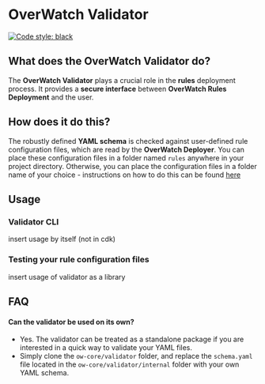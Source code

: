 # OverWatch Validator

[![Code style: black](https://img.shields.io/badge/code%20style-black-000000.svg)](https://github.com/psf/black)

## What does the OverWatch Validator do?
The **OverWatch Validator** plays a crucial role in the **rules** deployment process. It provides a **secure interface** between **OverWatch Rules Deployment** and the user. 

## How does it do this? 
The robustly defined **YAML schema** is checked against user-defined rule configuration files, which are read by the **OverWatch Deployer**. You can place these configuration files in a folder named `rules` anywhere in your project directory. Otherwise, you can place the configuration files in a folder name of your choice - instructions on how to do this can be found [here](https://github.com/hexDoor/cs9447-project/tree/master/ow-pipeline-cdk#cdk-deploy-parameters)

## Usage
### Validator CLI
insert usage by itself (not in cdk)

### Testing your rule configuration files 
insert usage of validator as a library 

## FAQ
#### Can the validator be used on its own? 
* Yes. The validator can be treated as a standalone package if you are interested in a quick way to validate your YAML files. 
* Simply clone the `ow-core/validator` folder, and replace the `schema.yaml` file located in the `ow-core/validator/internal` folder with your own YAML schema. 
